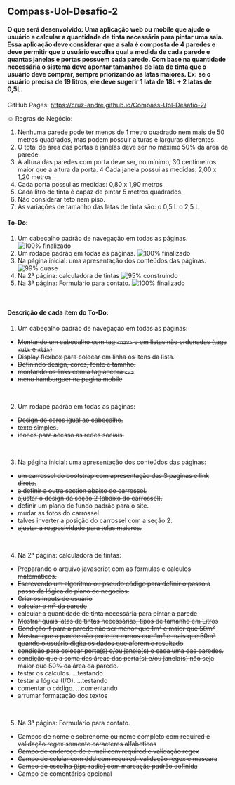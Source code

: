 ## Compass-Uol-Desafio-2
#### O que será desenvolvido: Uma aplicação web ou mobile que ajude o usuário a calcular a quantidade de tinta necessária para pintar uma sala. Essa aplicação deve considerar que a sala é composta de 4 paredes e deve permitir que o usuário escolha qual a medida de cada parede e quantas janelas e portas possuem cada parede. Com base na quantidade necessária o sistema deve apontar tamanhos de lata de tinta que o usuário deve comprar, sempre priorizando as latas maiores. Ex: se o usuário precisa de 19 litros, ele deve sugerir 1 lata de 18L + 2 latas de 0,5L.

GitHub Pages: https://cruz-andre.github.io/Compass-Uol-Desafio-2/


☺ Regras de Negócio:
1. Nenhuma parede pode ter menos de 1 metro quadrado nem mais de 50 metros
quadrados, mas podem possuir alturas e larguras diferentes.
2. O total de área das portas e janelas deve ser no máximo 50% da área da parede.
3. A altura das paredes com porta deve ser, no mínimo, 30 centímetros maior que a
altura da porta.
4 Cada janela possui as medidas: 2,00 x 1,20 metros
5. Cada porta possui as medidas: 0,80 x 1,90 metros
6. Cada litro de tinta é capaz de pintar 5 metros quadrados.
7. Não considerar teto nem piso.
8. As variações de tamanho das latas de tinta são:
o 0,5 L
o 2,5 L

#### To-Do:
1. Um cabeçalho padrão de navegação em todas as páginas. ![100% finalizado](https://progress-bar.dev/100/?title=finalizado)
2. Um rodapé padrão em todas as páginas. ![100% finalizado](https://progress-bar.dev/100/?title=finalizado)
3. Na página inicial: uma apresentação dos conteúdos das páginas. ![99% quase](https://progress-bar.dev/99/?title=quase)
4. Na 2ª página: calculadora de tintas ![95% construindo](https://progress-bar.dev/95/?title=construindo)
5. Na 3ª página: Formulário para contato. ![100% finalizado](https://progress-bar.dev/100/?title=finalizado)

<br>

#### Descrição de cada item do To-Do:
1. Um cabeçalho padrão de navegação em todas as páginas:
- ~~Montando um cabecalho com tag ```<nav>``` e em listas não ordenadas (tags ```<ul>``` e ```<li>```)~~
- ~~Display flexbox para colocar em linha os itens da lista.~~
- ~~Definindo design, cores, fonte e tamnho.~~
- ~~montando os links com a tag ancora ```<a>```~~
- ~~menu hamburguer na pagina mobile~~

<br>

2. Um rodapé padrão em todas as páginas:
- ~~Design de cores igual ao cabeçalho.~~
- ~~texto simples.~~
- ~~icones para acesso as redes sociais.~~

<br>

3. Na página inicial: uma apresentação dos conteúdos das páginas:
- ~~um carrossel do bootstrap com apresentação das 3 paginas e link direto.~~
- ~~a definir a outra section abaixo do carrossel.~~
- ~~ajustar o design da seção 2 (abaixo do carrossel).~~
- ~~definir um plano de fundo padrão para o site.~~
- mudar as fotos do carrossel.
- talves inverter a posição do carrossel com a seção 2.
- ~~ajustar a resposividade para telas maiores.~~

<br>

4. Na 2ª página: calculadora de tintas:
- ~~Preparando o arquivo javascript com as formulas e calculos matemáticos.~~
- ~~Escrevendo um algoritmo ou pseudo código para definir o passo a passo da lógica do plano de negócios.~~
- ~~Criar os inputs de usuário~~
- ~~calcular o m² da parede~~
- ~~calcular a quantidade de tinta necessária para pintar a parede~~
- ~~Mostrar quais latas de tintas necessárias, tipos de tamanho em Litros~~
- ~~Condição if para a parede não ser menor que 1m² e maior que 50m²~~
- ~~Mostrar que a parede não pode ter menos que 1m² e mais que 50m² quando o usuário digita os dados que aferem o resultado~~
- ~~condição para colocar porta(s) e/ou janela(s) e cada uma das paredes.~~
- ~~condição que a soma das áreas das porta(s) e/ou janela(s) não seja maior que 50% da área da parede.~~
- testar os calculos. ...testando
- testar a lógica (I/O). ...testando
- comentar o código. ...comentando
- arrumar formatação dos textos


<br>

5. Na 3ª página: Formulário para contato.
- ~~Campos de nome e sobrenome ou nome completo com required e validação regex somente caracteres alfabeticos~~
- ~~Campo de endereço de e-mail com required e validação regex~~
- ~~Campo de celular com ddd com required, validação regex e mascara~~
- ~~Campo de escolha (tipo radio) com marcação padrão definida~~
- ~~Campo de comentários opcional~~
